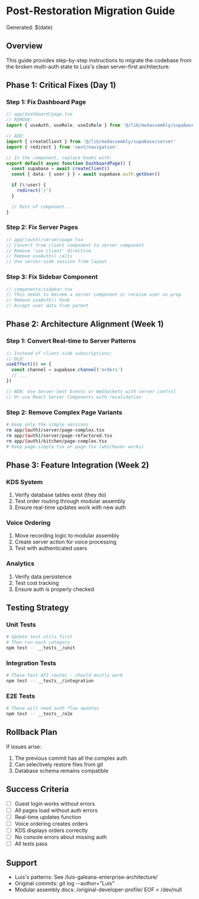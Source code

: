 # Post-Restoration Migration Guide

Generated: $(date)

## Overview

This guide provides step-by-step instructions to migrate the codebase from the broken multi-auth state to Luis's clean server-first architecture.

## Phase 1: Critical Fixes (Day 1)

### Step 1: Fix Dashboard Page

```typescript
// app/dashboard/page.tsx
// REMOVE:
import { useAuth, useRole, useIsRole } from '@/lib/modassembly/supabase/auth'

// ADD:
import { createClient } from '@/lib/modassembly/supabase/server'
import { redirect } from 'next/navigation'

// In the component, replace hooks with:
export default async function DashboardPage() {
  const supabase = await createClient()
  const { data: { user } } = await supabase.auth.getUser()

  if (\!user) {
    redirect('/')
  }

  // Rest of component...
}
```

### Step 2: Fix Server Pages

```typescript
// app/(auth)/server/page.tsx
// Convert from client component to server component
// Remove 'use client' directive
// Remove useAuth() calls
// Use server-side session from layout
```

### Step 3: Fix Sidebar Component

```typescript
// components/sidebar.tsx
// This needs to become a server component or receive user as prop
// Remove useAuth() hook
// Accept user data from parent
```

## Phase 2: Architecture Alignment (Week 1)

### Step 1: Convert Real-time to Server Patterns

```typescript
// Instead of client-side subscriptions:
// OLD:
useEffect(() => {
  const channel = supabase.channel('orders')
  // ...
})

// NEW: Use Server-Sent Events or WebSockets with server control
// Or use React Server Components with revalidation
```

### Step 2: Remove Complex Page Variants

```bash
# Keep only the simple versions
rm app/(auth)/server/page-complex.tsx
rm app/(auth)/server/page-refactored.tsx
rm app/(auth)/kitchen/page-complex.tsx
# Keep page-simple.tsx or page.tsx (whichever works)
```

## Phase 3: Feature Integration (Week 2)

### KDS System

1. Verify database tables exist (they do)
2. Test order routing through modular assembly
3. Ensure real-time updates work with new auth

### Voice Ordering

1. Move recording logic to modular assembly
2. Create server action for voice processing
3. Test with authenticated users

### Analytics

1. Verify data persistence
2. Test cost tracking
3. Ensure auth is properly checked

## Testing Strategy

### Unit Tests

```bash
# Update test utils first
# Then run each category
npm test -- __tests__/unit
```

### Integration Tests

```bash
# These test API routes - should mostly work
npm test -- __tests__/integration
```

### E2E Tests

```bash
# These will need auth flow updates
npm test -- __tests__/e2e
```

## Rollback Plan

If issues arise:

1. The previous commit has all the complex auth
2. Can selectively restore files from git
3. Database schema remains compatible

## Success Criteria

- [ ] Guest login works without errors
- [ ] All pages load without auth errors
- [ ] Real-time updates function
- [ ] Voice ordering creates orders
- [ ] KDS displays orders correctly
- [ ] No console errors about missing auth
- [ ] All tests pass

## Support

- Luis's patterns: See /luis-galeana-enterprise-architecture/
- Original commits: git log --author="Luis"
- Modular assembly docs: /original-developer-profile/
  EOF < /dev/null
